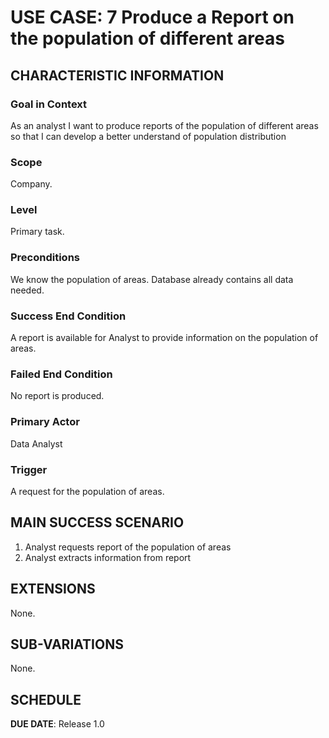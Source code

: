 # USE CASE: 7 Produce a Report on the population of different areas

## CHARACTERISTIC INFORMATION

### Goal in Context

As an analyst I want to produce reports of the population of different areas so that I can develop a better understand of population distribution

### Scope

Company.

### Level

Primary task.

### Preconditions

We know the population of areas. Database already contains all data needed.

### Success End Condition

A report is available for Analyst to provide information on the population of areas.

### Failed End Condition

No report is produced.

### Primary Actor

Data Analyst

### Trigger

A request for the population of areas.

## MAIN SUCCESS SCENARIO

1. Analyst requests report of the population of areas
2. Analyst extracts information from report

## EXTENSIONS

None.

## SUB-VARIATIONS

None.

## SCHEDULE

**DUE DATE**: Release 1.0